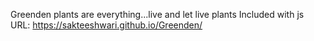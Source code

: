 Greenden
plants are everything...live and let live plants
Included with js
URL: https://sakteeshwari.github.io/Greenden/
